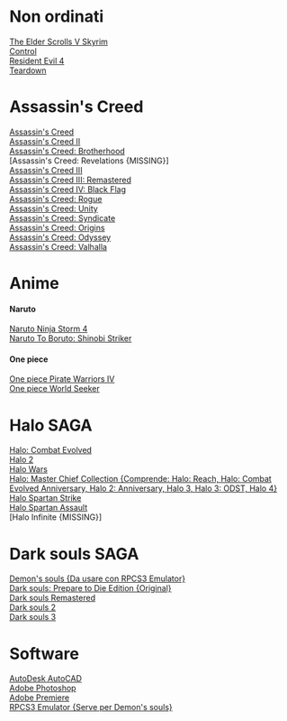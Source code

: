 # Non ordinati

[The Elder Scrolls V Skyrim](https://games-database.com/4sh)\
[Control](https://games-database.com/9eg)\
[Resident Evil 4](https://games-database.com/6q3)\
[Teardown](https://games-database.com/9dg)

# Assassin's Creed
[Assassin's Creed](https://megagames.com/fixes/assassins-creed-1?noradio=1)\
[Assassin's Creed II](https://games-database.com/4qf)\
[Assassin's Creed: Brotherhood](https://games-database.com/6qv)\
[Assassin's Creed: Revelations {MISSING}]\
[Assassin's Creed III](https://games-database.com/4lt)\
[Assassin's Creed III: Remastered](https://games-database.com/bN2)\
[Assassin's Creed IV: Black Flag](https://games-database.com/48w)\
[Assassin's Creed: Rogue](https://games-database.com/6p8)\
[Assassin's Creed: Unity](https://games-database.com/6pa)\
[Assassin's Creed: Syndicate](https://games-database.com/72S)\
[Assassin's Creed: Origins](https://games-database.com/6tv)\
[Assassin's Creed: Odyssey](https://games-database.com/4lu)\
[Assassin's Creed: Valhalla](https://games-database.com/7p3)

# Anime
#### Naruto
[Naruto Ninja Storm 4](https://games-database.com/4ry)\
[Naruto To Boruto: Shinobi Striker](https://games-database.com/6ws)

#### One piece
[One piece Pirate Warriors IV](https://games-database.com/9gz)\
[One piece World Seeker](https://steamunlocked.net/one-piece-world-seeker-free-download/)

# Halo SAGA  
[Halo: Combat Evolved](https://gamesnostalgia.com/download/halo-combat-evolved/2908?t=96506455)\
[Halo 2](https://games-database.com/9ly)\
[Halo Wars](https://games-database.com/4dx)\
[Halo: Master Chief Collection {Comprende: Halo: Reach, Halo: Combat Evolved Anniversary, Halo 2: Anniversary, Halo 3, Halo 3: ODST, Halo 4}](https://games-database.com/42r)\
[Halo Spartan Strike](https://games-database.com/9lz)\
[Halo Spartan Assault](https://steamunlocked.eu/halo-spartan-assault-free-download/)\
[Halo Infinite {MISSING}]

# Dark souls SAGA
[Demon's souls {Da usare con RPCS3 Emulator}](http://www.emuroms.ch/en/ps3/demons-souls-iso-download-torrent)\
[Dark souls: Prepare to Die Edition {Original}](https://archive.org/download/dark-souls-prepare-to-die-edition-PC/Dark%20Souls%20-%20Prepare%20To%20Die%20Edition.7z)\
[Dark souls Remastered](https://worldofpcgames.co/dark-souls-remastered-free-download-v2/)\
[Dark souls 2](https://worldofpcgames.co/dark-souls-ii-free-download/)\
[Dark souls 3](https://worldofpcgames.co/dark-souls-3-the-ringed-city-free-download-apk/)

# Software
[AutoDesk AutoCAD](https://games-database.com/4c6)\
[Adobe Photoshop](https://mega.nz/file/aJ1UBBIS#HSd6sDrRtd6iYnc6Pkas3iV6R96ZHFr-vpug6eXKdRY)\
[Adobe Premiere](https://filecr.com/windows/adobe-premiere/)\
[RPCS3 Emulator {Serve per Demon's souls}](https://rpcs3.net/download) 


